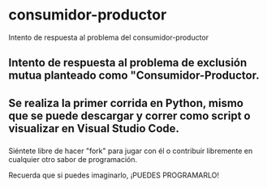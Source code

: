 # consumidor-productor
Intento de respuesta al problema del consumidor-productor

###
Intento de respuesta al problema de exclusión mutua planteado como "Consumidor-Productor.
---
Se realiza la primer corrida en Python, mismo que se puede descargar y correr como script o visualizar en Visual Studio Code.
---

###
Siéntete libre de hacer "fork" para jugar con él o contribuir libremente en cualquier otro sabor de programación.

Recuerda que si puedes imaginarlo, ¡PUEDES PROGRAMARLO!
